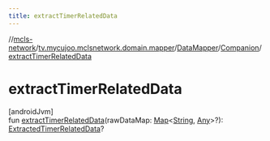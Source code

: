 ```yaml
---
title: extractTimerRelatedData
---
```

//[mcls-network](../../../../index.html)/[tv.mycujoo.mclsnetwork.domain.mapper](../../index.html)/[DataMapper](../index.html)/[Companion](index.html)/[extractTimerRelatedData](extract-timer-related-data.html)



# extractTimerRelatedData



[androidJvm]\
fun [extractTimerRelatedData](extract-timer-related-data.html)(rawDataMap: [Map](https://kotlinlang.org/api/latest/jvm/stdlib/kotlin.collections/-map/index.html)&lt;[String](https://kotlinlang.org/api/latest/jvm/stdlib/kotlin/-string/index.html), [Any](https://kotlinlang.org/api/latest/jvm/stdlib/kotlin/-any/index.html)&gt;?): [ExtractedTimerRelatedData](../../../tv.mycujoo.mclsnetwork.domain.entity/-extracted-timer-related-data/index.html)?




